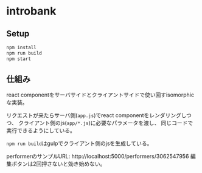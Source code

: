 introbank
========

## Setup

```bash
npm install
npm run build
npm start
```
## 仕組み

react componentをサーバサイドとクライアントサイドで使い回すisomorphicな実装。

リクエストが来たらサーバ側(`app.js`)でreact componentをレンダリングしつつ、
クライアント側のjs(`app/*.js`)に必要なパラメータを渡し、
同じコードで実行できるようにしている。

`npm run build`はgulpでクライアント側のjsを生成している。

performerのサンプルURL: http://localhost:5000/performers/3062547956
編集ボタンは2回押さないと効き始めない。

